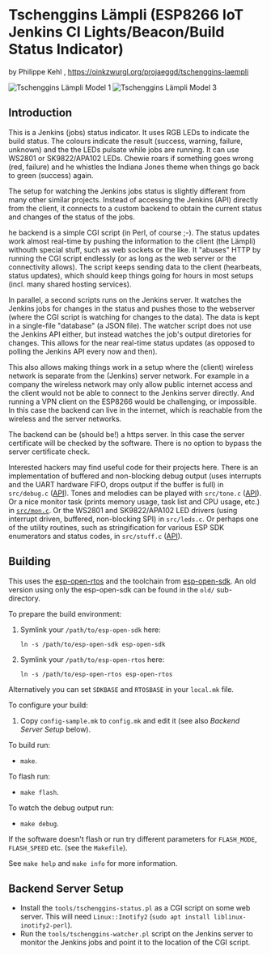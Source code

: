 # Tschenggins Lämpli (ESP8266 IoT Jenkins CI Lights/Beacon/Build Status Indicator)

by Philippe Kehl <flipflip at oinkzwurgl dot org>,
https://oinkzwurgl.org/projaeggd/tschenggins-laempli


![Tschenggins Lämpli Model 1](old/fs/laempli.png)
![Tschenggins Lämpli Model 3](doc/laempli3.jpg)

## Introduction

This is a Jenkins (jobs) status indicator. It uses RGB LEDs to indicate the
build status. The colours indicate the result (success, warning, failure,
unknown) and the the LEDs pulsate while jobs are running. It can use WS2801 or
SK9822/APA102 LEDs. Chewie roars if something goes wrong (red, failure) and he
whistles the Indiana Jones theme when things go back to green (success) again.

The setup for watching the Jenkins jobs status is slightly different from many
other similar projects. Instead of accessing the Jenkins (API) directly from the
client, it connects to a custom backend to obtain the current status and changes
of the status of the jobs.

he backend is a simple CGI script (in Perl, of course ;-). The status updates
work almost real-time by pushing the information to the client (the Lämpli)
withouth special stuff, such as web sockets or the like. It "abuses" HTTP by
running the CGI script endlessly (or as long as the web server or the
connectivity allows). The script keeps sending data to the client (hearbeats,
status updates), which should keep things going for hours in most setups
(incl. many shared hosting services).

In parallel, a second scripts runs on the Jenkins server. It watches the Jenkins
jobs for changes in the status and pushes those to the webserver (where the CGI
script is watching for changes to the data). The data is kept in a single-file
"database" (a JSON file). The watcher script does not use the Jenkins API
either, but instead watches the job's output diretories for changes. This allows
for the near real-time status updates (as opposed to polling the Jenkins API
every now and then).

This also allows making things work in a setup where the (client) wireless
network is separate from the (Jenkins) server network. For example in a company
the wireless network may only allow public internet access and the client would
not be able to connect to the Jenkins server directly. And running a VPN client
on the ESP8266 would be challenging, or impossible. In this case the backend can
live in the internet, which is reachable from the wireless and the server
networks.

The backend can be (should be!) a https server. In this case the server
certificate will be checked by the software. There is no option to bypass the
server certificate check.

Interested hackers may find useful code for their projects here. There is an
implementation of buffered and non-blocking debug output (uses interrupts and
the UART hardware FIFO, drops output if the buffer is full) in `src/debug.c`
([API](src/debug.h)). Tones and melodies can be played with `src/tone.c`
([API](src/tone.h)). Or a nice monitor task (prints memory usage, task list and
CPU usage, etc.) in [`src/mon.c`](src/mon.c). Or the WS2801 and SK9822/APA102
LED drivers (using interrupt driven, buffered, non-blocking SPI) in
`src/leds.c`. Or perhaps one of the utility routines, such as stringification
for various ESP SDK enumerators and status codes, in `src/stuff.c`
([API](src/stuff.h)).

## Building

This uses the [esp-open-rtos](https://github.com/SuperHouse/esp-open-rtos) and
the toolchain from [esp-open-sdk](https://github.com/pfalcon/esp-open-sdk). An
old version using only the esp-open-sdk can be found in the `old/` sub-directory.

To prepare the build environment:

1. Symlink your `/path/to/esp-open-sdk` here:

   `ln -s /path/to/esp-open-sdk esp-open-sdk`

2. Symlink your `/path/to/esp-open-rtos` here:

   `ln -s /path/to/esp-open-rtos esp-open-rtos`

Alternatively you can set `SDKBASE` and `RTOSBASE` in your `local.mk` file.

To configure your build:

1. Copy `config-sample.mk` to `config.mk` and edit it (see also _Backend Server Setup_ below).

To build run:

* `make`.

To flash run:

* `make flash`.

To watch the debug output run:

* `make debug`.

If the software doesn't flash or run try different parameters for
`FLASH_MODE`, `FLASH_SPEED` etc. (see the `Makefile`).

See `make help` and `make info` for more information.

## Backend Server Setup

- Install the `tools/tschenggins-status.pl` as a CGI script on some web server. This will need
  `Linux::Inotify2` (`sudo apt install liblinux-inotify2-perl`).
- Run the `tools/tschenggins-watcher.pl` script on the Jenkins server to monitor the Jenkins jobs
  and point it to the location of the CGI script.

